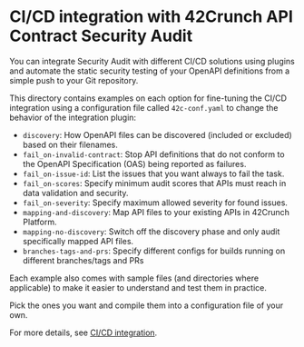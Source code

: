 # CI/CD integration with 42Crunch API Contract Security Audit

You can integrate Security Audit with different CI/CD solutions using plugins and automate the static security testing of your OpenAPI definitions from a simple push to your Git repository.

This directory contains examples on each option for fine-tuning the CI/CD integration using a configuration file called `42c-conf.yaml` to change the behavior of the integration plugin:

- `discovery`: How OpenAPI files can be discovered (included or excluded) based on their filenames.
- `fail_on-invalid-contract`: Stop API definitions that do not conform to the OpenAPI Specification (OAS) being reported as failures.
- `fail_on-issue-id`: List the issues that you want always to fail the task.
- `fail_on-scores`: Specify minimum audit scores that APIs must reach in data validation and security.
- `fail_on-severity`: Specify maximum allowed severity for found issues.
- `mapping-and-discovery`: Map API files to your existing APIs in 42Crunch Platform.
- `mapping-no-discovery`: Switch off the discovery phase and only audit specifically mapped API files.
- `branches-tags-and-prs`: Specify different configs for builds running on different branches/tags and PRs

Each example also comes with sample files (and directories where applicable) to make it easier to understand and test them in practice.

Pick the ones you want and compile them into a configuration file of your own.

For more details, see [CI/CD integration](https://docs.42crunch.com/latest/content/concepts/ci_cd_integration.htm).
